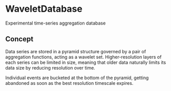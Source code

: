 # WaveletDatabase
Experimental time-series aggregation database

## Concept
Data series are stored in a pyramid structure governed by a pair of aggregation functions, acting as a wavelet set.
Higher-resolution layers of each series can be limited in size, meaning that older data naturally limits its data size by reducing resolution over time.

Individual events are bucketed at the bottom of the pyramid, getting abandoned as soon as the best resolution timescale expires.
